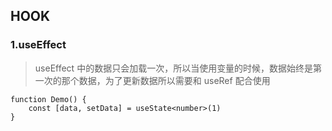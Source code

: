 ## HOOK
### 1.useEffect
> useEffect 中的数据只会加载一次，所以当使用变量的时候，数据始终是第一次的那个数据，为了更新数据所以需要和 useRef 配合使用
```tsx
function Demo() {
    const [data, setData] = useState<number>(1)
}
```
